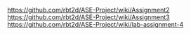 
https://github.com/rbt2d/ASE-Project/wiki/Assignment2
https://github.com/rbt2d/ASE-Project/wiki/Assignment3
https://github.com/rbt2d/ASE-Project/wiki/lab-assignment-4

